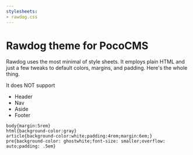 ```yaml
---
stylesheets:
- rawdog.css
---
```


# Rawdog theme for PocoCMS

Rawdog uses the most minimal of style sheets.
It employs plain HTML and just a few tweaks to default
colors, margins, and padding. Here's the whole thing.

It does NOT support
* Header
* Nav
* Aside
* Footer

```
body{margin:5rem}
html{background-color:gray}
article{background-color:white;padding:4rem;margin:6em;}
pre{background-color: ghostwhite;font-size: smaller;overflow: auto;padding: .5em}
```


